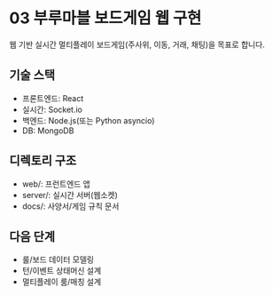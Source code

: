 # 03 부루마블 보드게임 웹 구현

웹 기반 실시간 멀티플레이 보드게임(주사위, 이동, 거래, 채팅)을 목표로 합니다.

## 기술 스택

- 프론트엔드: React
- 실시간: Socket.io
- 백엔드: Node.js(또는 Python asyncio)
- DB: MongoDB

## 디렉토리 구조

- web/: 프런트엔드 앱
- server/: 실시간 서버(웹소켓)
- docs/: 사양서/게임 규칙 문서

## 다음 단계

- 룰/보드 데이터 모델링
- 턴/이벤트 상태머신 설계
- 멀티플레이 룸/매칭 설계
